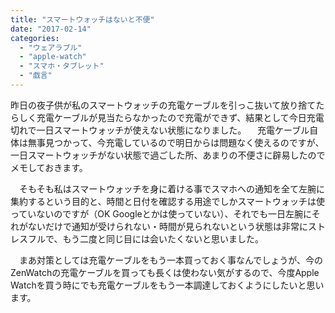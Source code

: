 ```yaml
---
title: "スマートウォッチはないと不便"
date: "2017-02-14"
categories: 
  - "ウェアラブル"
  - "apple-watch"
  - "スマホ・タブレット"
  - "戯言"
---
```


昨日の夜子供が私のスマートウォッチの充電ケーブルを引っこ抜いて放り捨てたらしく充電ケーブルが見当たらなかったので充電ができず、結果として今日充電切れで一日スマートウォッチが使えない状態になりました。 　充電ケーブル自体は無事見つかって、今充電しているので明日からは問題なく使えるのですが、一日スマートウォッチがない状態で過ごした所、あまりの不便さに辟易したのでメモしておきます。

　そもそも私はスマートウォッチを身に着ける事でスマホへの通知を全て左腕に集約するという目的と、時間と日付を確認する用途でしかスマートウォッチは使っていないのですが（OK Googleとかは使っていない）、それでも一日左腕にそれがないだけで通知が受けられない・時間が見られないという状態は非常にストレスフルで、もう二度と同じ目には会いたくないと思いました。

　まあ対策としては充電ケーブルをもう一本買っておく事なんでしょうが、今のZenWatchの充電ケーブルを買っても長くは使わない気がするので、今度Apple Watchを買う時にでも充電ケーブルをもう一本調達しておくようにしたいと思います。
